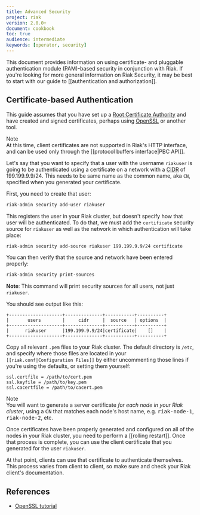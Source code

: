 ```yaml
---
title: Advanced Security
project: riak
version: 2.0.0+
document: cookbook
toc: true
audience: intermediate
keywords: [operator, security]
---
```


This document provides information on using certificate- and pluggable authentication module (PAM)-based security in conjunction with Riak. If you're looking for more general information on Riak Security, it may be best to start with our guide to [[authentication and authorization]].

## Certificate-based Authentication

This guide assumes that you have set up a [Root Certificate Authority](http://en.wikipedia.org/wiki/Root_certificate) and have created and signed certificates, perhaps using [OpenSSL](https://www.openssl.org/) or another tool.

<div class="note">
<div class="title">Note</div>
At this time, client certificates are not supported in Riak's HTTP interface, and can be used only through the [[protocol buffers interface|PBC API]].
</div>

Let's say that you want to specify that a user with the username `riakuser` is going to be authenticated using a certificate on a network with a [CIDR](http://en.wikipedia.org/wiki/Classless_Inter-Domain_Routing) of 199.199.9.9/24. This needs to be same name as the common name, aka `CN`, specified when you generated your certificate.

First, you need to create that user:

```bash
riak-admin security add-user riakuser
```

This registers the user in your Riak cluster, but doesn't specify how that user will be authenticated. To do that, we must add the `certificate` security source for `riakuser` as well as the network in which authentication will take place:

```bash
riak-admin security add-source riakuser 199.199.9.9/24 certificate
```

You can then verify that the source and network have been entered properly:

```bash
riak-admin security print-sources
```

**Note**: This command will print security sources for all users, not just `riakuser`.

You should see output like this:

```
+--------------------+--------------+-----------+----------+
|       users        |     cidr     |  source   | options  |
+--------------------+--------------+-----------+----------+
|      riakuser      |199.199.9.9/24|certificate|    []    |
+--------------------+--------------+-----------+----------+
```

Copy all relevant `.pem` files to your Riak cluster. The default directory is `/etc`, and specify where those files are located in your `[[riak.conf|Configuration Files]]` by either uncommenting those lines if you're using the defaults, or setting them yourself:

```riakconf
ssl.certfile = /path/to/cert.pem
ssl.keyfile = /path/to/key.pem
ssl.cacertfile = /path/to/cacert.pem
```

<div class="note">
<div class="title">Note</div>
You will want to generate a server certificate <em>for each node in your Riak cluster</em>, using a <tt>CN</tt> that matches each node's host name, e.g. <tt>riak-node-1</tt>, <tt>riak-node-2</tt>, etc.
</div>

Once certificates have been properly generated and configured on all of the nodes in your Riak cluster, you need to perform a [[rolling restart]]. Once that process is complete, you can use the client certificate that you generated for the user `riakuser`.

At that point, clients can use that certificate to authenticate themselves. This process varies from client to client, so make sure and check your Riak client's documentation.

## References

- [OpenSSL tutorial](http://pages.cs.wisc.edu/~zmiller/ca-howto/)